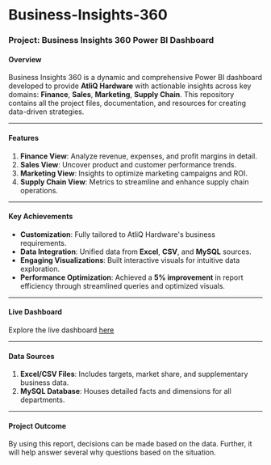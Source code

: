 # Business-Insights-360

### **Project: Business Insights 360 Power BI Dashboard**  

#### **Overview**  
Business Insights 360 is a dynamic and comprehensive Power BI dashboard developed to provide **AtliQ Hardware** with actionable insights across key domains: **Finance**, **Sales**, **Marketing**, **Supply Chain**. This repository contains all the project files, documentation, and resources for creating data-driven strategies.  

---

#### **Features**  
1. **Finance View**: Analyze revenue, expenses, and profit margins in detail.  
2. **Sales View**: Uncover product and customer performance trends.  
3. **Marketing View**: Insights to optimize marketing campaigns and ROI.  
4. **Supply Chain View**: Metrics to streamline and enhance supply chain operations.   

---

#### **Key Achievements**  
- **Customization**: Fully tailored to AtliQ Hardware's business requirements.  
- **Data Integration**: Unified data from **Excel**, **CSV**, and **MySQL** sources.  
- **Engaging Visualizations**: Built interactive visuals for intuitive data exploration.  
- **Performance Optimization**: Achieved a **5% improvement** in report efficiency through streamlined queries and optimized visuals.  

---

#### **Live Dashboard**  
Explore the live dashboard [here](https://app.powerbi.com/view?r=eyJrIjoiYWMwNzhmMTUtOGU4ZC00MTU0LWI5ZmYtYjlmODVlN2JjYWZlIiwidCI6ImM2ZTU0OWIzLTVmNDUtNDAzMi1hYWU5LWQ0MjQ0ZGM1YjJjNCJ9)

---

#### **Data Sources**  
1. **Excel/CSV Files**: Includes targets, market share, and supplementary business data.  
2. **MySQL Database**: Houses detailed facts and dimensions for all departments.  

---

####  **Project Outcome**
By using this report, decisions can be made based on the data. Further, it will help answer several why questions based on the situation.

